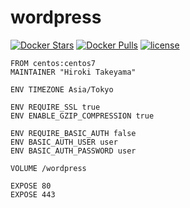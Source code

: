 # wordpress
[![Docker Stars](https://img.shields.io/docker/stars/takeyamajp/wordpress.svg?style=flat-square)](https://hub.docker.com/r/takeyamajp/wordpress/)
[![Docker Pulls](https://img.shields.io/docker/pulls/takeyamajp/wordpress.svg?style=flat-square)](https://hub.docker.com/r/takeyamajp/wordpress/)
[![license](https://img.shields.io/github/license/takeyamajp/docker-wordpress.svg)](https://github.com/takeyamajp/docker-wordpress/blob/master/LICENSE)

    FROM centos:centos7  
    MAINTAINER "Hiroki Takeyama"
    
    ENV TIMEZONE Asia/Tokyo
    
    ENV REQUIRE_SSL true  
    ENV ENABLE_GZIP_COMPRESSION true
    
    ENV REQUIRE_BASIC_AUTH false  
    ENV BASIC_AUTH_USER user  
    ENV BASIC_AUTH_PASSWORD user
    
    VOLUME /wordpress
    
    EXPOSE 80  
    EXPOSE 443
